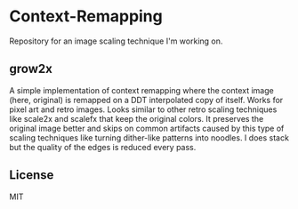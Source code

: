 # Context-Remapping
Repository for an image scaling technique I'm working on.

## grow2x
A simple implementation of context remapping where the context image (here, original) is remapped on a DDT interpolated copy of itself.
Works for pixel art and retro images. Looks similar to other retro scaling techniques like scale2x and scalefx that keep the original colors.
It preserves the original image better and skips on common artifacts caused by this type of scaling techniques like turning dither-like patterns into noodles.
I does stack but the quality of the edges is reduced every pass.

## License
MIT
